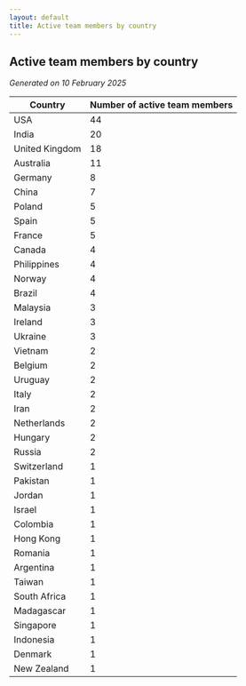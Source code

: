 ```yaml
---
layout: default
title: Active team members by country
---
```

## Active team members by country
*Generated on 10 February 2025*

| Country | Number of active team members |
| --- | --- |
| USA | 44 |
| India | 20 |
| United Kingdom | 18 |
| Australia | 11 |
| Germany | 8 |
| China | 7 |
| Poland | 5 |
| Spain | 5 |
| France | 5 |
| Canada | 4 |
| Philippines | 4 |
| Norway | 4 |
| Brazil | 4 |
| Malaysia | 3 |
| Ireland | 3 |
| Ukraine | 3 |
| Vietnam | 2 |
| Belgium | 2 |
| Uruguay | 2 |
| Italy | 2 |
| Iran | 2 |
| Netherlands | 2 |
| Hungary | 2 |
| Russia | 2 |
| Switzerland | 1 |
| Pakistan | 1 |
| Jordan | 1 |
| Israel | 1 |
| Colombia | 1 |
| Hong Kong | 1 |
| Romania | 1 |
| Argentina | 1 |
| Taiwan | 1 |
| South Africa | 1 |
| Madagascar | 1 |
| Singapore | 1 |
| Indonesia | 1 |
| Denmark | 1 |
| New Zealand | 1 |
